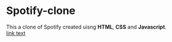 # Spotify-clone
This a clone of Spotify created uisng <b>HTML</b>,<b> CSS</b> and <b>Javascript</b>.<br>
<a href="https://rangerslider.netlify.app/">link text</a>


